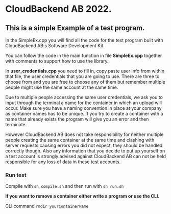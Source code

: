 # CloudBackend AB 2022.

## This is a simple Example of a test program.

In the SimpleEx.cpp you will find all the code for the test program built with CloudBackend AB:s Software Development Kit.

You can follow the code in the main function in file **SimpleEx.cpp** together with comments to support how to use the library.

In **user_credentials.cpp** you need to fill in, copy paste user info from within that file, the user credentials that you are going to use. 
There are three to choose from and you are free to choose any of them but remember 
multiple people might use the same account at the same time. 

Due to multiple people accessing the same user credentials, we ask you to input 
through the terminal a name for the container in which an upload will occur.
Make sure you have a naming convention in place at your company as container names
has to be unique. If you try to create a container with a name that already exists
the program will give you an error and then terminate.

However CloudBackend AB does not take responsibility
for neither multiple people creating the same container at the same time and clashing
with server requests causing errors you did not expect, they should be handled correctly though.
Also any information that you decide to put up yourself on a test account is strongly advised against
CloudBackend AB can not be held responsible for any loss of data in these test accounts.

### Run test

Compile with `sh compile.sh` and then run with `sh run.sh`

**If you want to remove a container either write a program or use the CLI.**
 
CLI command `rmdir yourContainerName`

